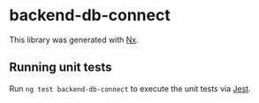 # backend-db-connect

This library was generated with [Nx](https://nx.dev).

## Running unit tests

Run `ng test backend-db-connect` to execute the unit tests via [Jest](https://jestjs.io).
